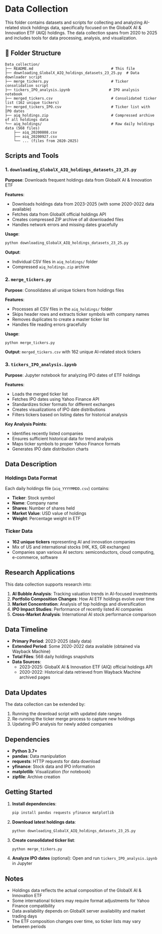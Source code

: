 # Data Collection

This folder contains datasets and scripts for collecting and analyzing AI-related stock holdings data, specifically focused on the GlobalX AI & Innovation ETF (AIQ) holdings. The data collection spans from 2020 to 2025 and includes tools for data processing, analysis, and visualization.

## 📁 Folder Structure

```text
Data_collection/
├── README.md                                    # This file
├── downloading_GlobalX_AIQ_holdings_datasets_23_25.py  # Data downloader script
├── merge_tickers.py                             # Ticker consolidation script
├── tickers_IPO_analysis.ipynb                  # IPO analysis notebook
├── merged_tickers.csv                           # Consolidated ticker list (162 unique tickers)
├── merged_tickers_IPO.csv                       # Ticker list with IPO dates
├── aiq_holdings.zip                             # Compressed archive of all holdings data
└── aiq_holdings/                                # Raw daily holdings data (568 files)
    ├── aiq_20200808.csv
    ├── aiq_20200927.csv
    └── ... (files from 2020-2025)
```

## Scripts and Tools

### 1. `downloading_GlobalX_AIQ_holdings_datasets_23_25.py`

**Purpose**: Downloads frequent holdings data from GlobalX AI & Innovation ETF

**Features**:

- Downloads holdings data from 2023-2025 (with some 2020-2022 data available)
- Fetches data from GlobalX official holdings API
- Creates compressed ZIP archive of all downloaded files
- Handles network errors and missing dates gracefully

**Usage**:

```bash
python downloading_GlobalX_AIQ_holdings_datasets_23_25.py
```

**Output**:

- Individual CSV files in `aiq_holdings/` folder
- Compressed `aiq_holdings.zip` archive

### 2. `merge_tickers.py`

**Purpose**: Consolidates all unique tickers from holdings files

**Features**:

- Processes all CSV files in the `aiq_holdings/` folder
- Skips header rows and extracts ticker symbols with company names
- Removes duplicates to create a master ticker list
- Handles file reading errors gracefully

**Usage**:

```bash
python merge_tickers.py
```

**Output**: `merged_tickers.csv` with 162 unique AI-related stock tickers

### 3. `tickers_IPO_analysis.ipynb`

**Purpose**: Jupyter notebook for analyzing IPO dates of ETF holdings

**Features**:

- Loads the merged ticker list
- Fetches IPO dates using Yahoo Finance API
- Standardizes ticker formats for different exchanges
- Creates visualizations of IPO date distributions
- Filters tickers based on listing dates for historical analysis

**Key Analysis Points**:

- Identifies recently listed companies
- Ensures sufficient historical data for trend analysis
- Maps ticker symbols to proper Yahoo Finance formats
- Generates IPO date distribution charts

## Data Description

### Holdings Data Format

Each daily holdings file (`aiq_YYYYMMDD.csv`) contains:

- **Ticker**: Stock symbol
- **Name**: Company name
- **Shares**: Number of shares held
- **Market Value**: USD value of holdings
- **Weight**: Percentage weight in ETF

### Ticker Data

- **162 unique tickers** representing AI and innovation companies
- Mix of US and international stocks (HK, KS, GR exchanges)
- Companies span various AI sectors: semiconductors, cloud computing, e-commerce, software

## Research Applications

This data collection supports research into:

1. **AI Bubble Analysis**: Tracking valuation trends in AI-focused investments
2. **Portfolio Composition Changes**: How AI ETF holdings evolve over time
3. **Market Concentration**: Analysis of top holdings and diversification
4. **IPO Impact Studies**: Performance of recently listed AI companies
5. **Cross-Market Analysis**: International AI stock performance comparison

## Data Timeline

- **Primary Period**: 2023-2025 (daily data)
- **Extended Period**: Some 2020-2022 data available (obtained via Wayback Machine)
- **Total Files**: 568 daily holdings snapshots
- **Data Sources**:
  - 2023-2025: GlobalX AI & Innovation ETF (AIQ) official holdings API
  - 2020-2022: Historical data retrieved from Wayback Machine archived pages

## Data Updates

The data collection can be extended by:

1. Running the download script with updated date ranges
2. Re-running the ticker merge process to capture new holdings
3. Updating IPO analysis for newly added companies

## Dependencies

- **Python 3.7+**
- **pandas**: Data manipulation
- **requests**: HTTP requests for data download
- **yfinance**: Stock data and IPO information
- **matplotlib**: Visualization (for notebook)
- **zipfile**: Archive creation

## Getting Started

1. **Install dependencies**:

   ```bash
   pip install pandas requests yfinance matplotlib
   ```

2. **Download latest holdings data**:

   ```bash
   python downloading_GlobalX_AIQ_holdings_datasets_23_25.py
   ```

3. **Create consolidated ticker list**:

   ```bash
   python merge_tickers.py
   ```

4. **Analyze IPO dates** (optional):
   Open and run `tickers_IPO_analysis.ipynb` in Jupyter

## Notes

- Holdings data reflects the actual composition of the GlobalX AI & Innovation ETF
- Some international tickers may require format adjustments for Yahoo Finance compatibility
- Data availability depends on GlobalX server availability and market trading days
- The ETF composition changes over time, so ticker lists may vary between periods
